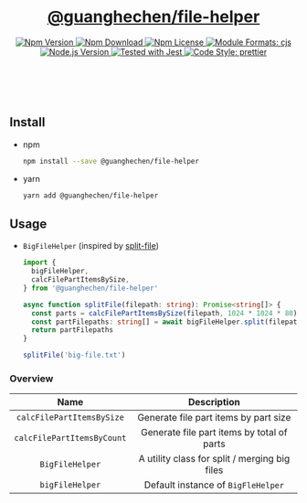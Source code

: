 <header>
  <h1 align="center">
    <a href="https://github.com/guanghechen/node-scaffolds/tree/main/packages/file-helper#readme">@guanghechen/file-helper</a>
  </h1>
  <div align="center">
    <a href="https://www.npmjs.com/package/@guanghechen/file-helper">
      <img
        alt="Npm Version"
        src="https://img.shields.io/npm/v/@guanghechen/file-helper.svg"
      />
    </a>
    <a href="https://www.npmjs.com/package/@guanghechen/file-helper">
      <img
        alt="Npm Download"
        src="https://img.shields.io/npm/dm/@guanghechen/file-helper.svg"
      />
    </a>
    <a href="https://www.npmjs.com/package/@guanghechen/file-helper">
      <img
        alt="Npm License"
        src="https://img.shields.io/npm/l/@guanghechen/file-helper.svg"
      />
    </a>
    <a href="#install">
      <img
        alt="Module Formats: cjs"
        src="https://img.shields.io/badge/module_formats-cjs-green.svg"
      />
    </a>
    <a href="https://github.com/nodejs/node">
      <img
        alt="Node.js Version"
        src="https://img.shields.io/node/v/@guanghechen/file-helper"
      />
    </a>
    <a href="https://github.com/facebook/jest">
      <img
        alt="Tested with Jest"
        src="https://img.shields.io/badge/tested_with-jest-9c465e.svg"
      />
    </a>
    <a href="https://github.com/prettier/prettier">
      <img
        alt="Code Style: prettier"
        src="https://img.shields.io/badge/code_style-prettier-ff69b4.svg?style=flat-square"
      />
    </a>
  </div>
</header>
<br/>


## Install

* npm

  ```bash
  npm install --save @guanghechen/file-helper
  ```

* yarn

  ```bash
  yarn add @guanghechen/file-helper
  ```

## Usage

* `BigFileHelper` (inspired by [split-file][])

  ```typescript
  import { 
    bigFileHelper, 
    calcFilePartItemsBySize,
  } from '@guanghechen/file-helper'

  async function splitFile(filepath: string): Promise<string[]> {
    const parts = calcFilePartItemsBySize(filepath, 1024 * 1024 * 80) // 80MB per chunk 
    const partFilepaths: string[] = await bigFileHelper.split(filepath, parts)
    return partFilepaths
  }

  splitFile('big-file.txt')
  ```

### Overview

Name                          | Description
:----------------------------:|:----------------------------:
`calcFilePartItemsBySize`     | Generate file part items by part size
`calcFilePartItemsByCount`    | Generate file part items by total of parts
`BigFileHelper`               | A utility class for split / merging big files
`bigFileHelper`               | Default instance of `BigFleHelper`


[homepage]: https://github.com/guanghechen/node-scaffolds/tree/main/packages/file-helper#readme
[split-file]: https://github.com/tomvlk/node-split-file
